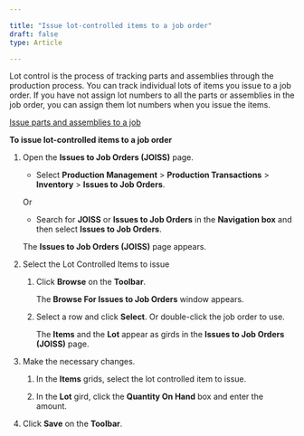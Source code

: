```yaml
---

title: "Issue lot-controlled items to a job order"
draft: false
type: Article

---
```


Lot control is the process of tracking parts and assemblies through the production process. You can track individual lots of items you issue to a job order. If you have not assign lot numbers to all the parts or assemblies in the job order, you can assign them lot numbers when you issue the items.

[Issue parts and assemblies to a job](issue-parts-and-assemblies-to-a-job.md)

**To issue lot-controlled items to a job order**

1. Open the **Issues to Job Orders (JOISS)** page.

    - Select **Production Management** > **Production Transactions** > **Inventory** > **Issues to Job Orders**.

    Or

    - Search for **JOISS** or **Issues to Job Orders** in the **Navigation box** and then select **Issues to Job Orders**.

   The **Issues to Job Orders (JOISS)** page appears.

2. Select the Lot Controlled Items to issue

    1. Click **Browse** on the **Toolbar**.

        The **Browse For Issues to Job Orders** window appears.

    2. Select a row and click **Select**. Or double-click the job order to use.

        The **Items** and the **Lot** appear as girds in the **Issues to Job Orders (JOISS)** page.

3. Make the necessary changes.

    1. In the **Items** grids, select the lot controlled item to issue.

    2. In the **Lot** gird, click the **Quantity On Hand** box and enter the amount.

4. Click **Save** on the **Toolbar**.

​